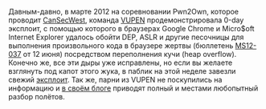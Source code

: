 Давным-давно, в марте 2012 на соревновании Pwn2Own, которое проводит [CanSecWest](http://cansecwest.com/), команда [VUPEN](http://www.vupen.com/) продемонстрировала 0-day эксплоит, с помощью которого в браузерах Google Chrome и Micro$oft Internet Explorer удалось обойти DEP, ASLR и другие песочницы для выполнения произвольного кода в браузере жертвы (бюллетень [MS12-037](http://technet.microsoft.com/ru-ru/security/bulletin/ms12-037) от 12 июня) посредством переполнения кучи (heap overflow).
Конечно же, все эти дыры уже исправлены, но если вы желаете взглянуть под капот этого жука, в паблик на этой неделе завезли свежий [эксплоит](http://www.exploit-db.com/exploits/20174/).
Так же, парни из VUPEN не поскупились на информацию и [в своём блоге](http://www.vupen.com/blog/20120710.Advanced_Exploitation_of_Internet_Explorer_HeapOv_CVE-2012-1876.php) приводят полный и местами любопытный разбор полётов.
